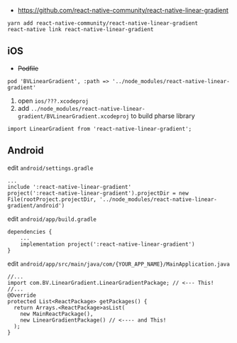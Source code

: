 * https://github.com/react-native-community/react-native-linear-gradient

```
yarn add react-native-community/react-native-linear-gradient
react-native link react-native-linear-gradient
```


## iOS ##

* ~~Podfile~~

```
pod 'BVLinearGradient', :path => '../node_modules/react-native-linear-gradient'
```

1. open `ios/???.xcodeproj`
1. add `../node_modules/react-native-linear-gradient/BVLinearGradient.xcodeproj` to build pharse library


```
import LinearGradient from 'react-native-linear-gradient';
```


## Android ##

edit `android/settings.gradle`

```
...
include ':react-native-linear-gradient'
project(':react-native-linear-gradient').projectDir = new File(rootProject.projectDir, '../node_modules/react-native-linear-gradient/android')
```

edit `android/app/build.gradle`

```
dependencies {
    ...
    implementation project(':react-native-linear-gradient')
}
```

edit `android/app/src/main/java/com/{YOUR_APP_NAME}/MainApplication.java`

```
//...
import com.BV.LinearGradient.LinearGradientPackage; // <--- This!
//...
@Override
protected List<ReactPackage> getPackages() {
  return Arrays.<ReactPackage>asList(
    new MainReactPackage(),
    new LinearGradientPackage() // <---- and This!
  );
}
```
